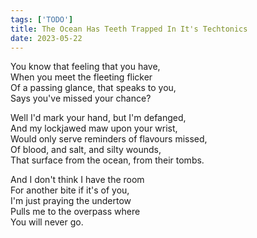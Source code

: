 ```yaml
---
tags: ['TODO']
title: The Ocean Has Teeth Trapped In It's Techtonics
date: 2023-05-22
---
```


You know that feeling that you have,  
When you meet the fleeting flicker  
Of a passing glance, that speaks to you,  
Says you've missed your chance?

Well I'd mark your hand, but I'm defanged,  
And my lockjawed maw upon your wrist,  
Would only serve reminders of flavours missed,  
Of blood, and salt, and silty wounds,  
That surface from the ocean, from their tombs.

And I don't think I have the room  
For another bite if it's of you,  
I'm just praying the undertow  
Pulls me to the overpass where  
You will never go.
